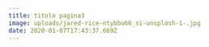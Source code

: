 ```yaml
---
title: titolo pagina3
image: uploads/jared-rice-ntybbu66_si-unsplash-1-.jpg
date: 2020-01-07T17:43:37.669Z
---
```



